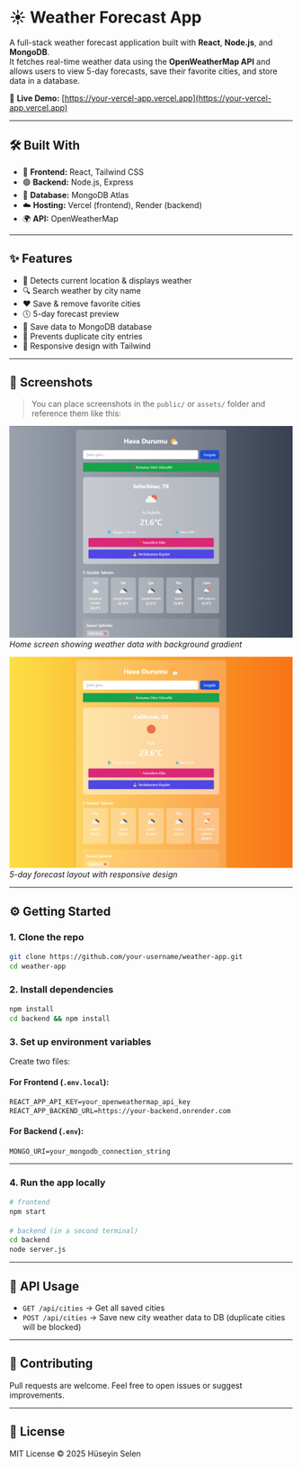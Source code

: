 # ☀️ Weather Forecast App

A full-stack weather forecast application built with **React**, **Node.js**, and **MongoDB**.  
It fetches real-time weather data using the **OpenWeatherMap API** and allows users to view 5-day forecasts, save their favorite cities, and store data in a database.

🔗 **Live Demo:** [https://your-vercel-app.vercel.app](https://your-vercel-app.vercel.app)

---

## 🛠️ Built With

- 🔵 **Frontend:** React, Tailwind CSS
- 🟢 **Backend:** Node.js, Express
- 🍃 **Database:** MongoDB Atlas
- ☁️ **Hosting:** Vercel (frontend), Render (backend)
- 🌍 **API:** OpenWeatherMap

---

## ✨ Features

- 📍 Detects current location & displays weather
- 🔍 Search weather by city name
- ❤️ Save & remove favorite cities
- 🕔 5-day forecast preview
- 💾 Save data to MongoDB database
- 🚫 Prevents duplicate city entries
- 🎨 Responsive design with Tailwind

---

## 📸 Screenshots

> You can place screenshots in the `public/` or `assets/` folder and reference them like this:

![Main Screen](./screenshot1.png)
*Home screen showing weather data with background gradient*

![Forecast View](./screenshot2.png)
*5-day forecast layout with responsive design*

---

## ⚙️ Getting Started

### 1. Clone the repo

```bash
git clone https://github.com/your-username/weather-app.git
cd weather-app
```

### 2. Install dependencies

```bash
npm install
cd backend && npm install
```

### 3. Set up environment variables

Create two files:

#### For Frontend (`.env.local`):

```
REACT_APP_API_KEY=your_openweathermap_api_key
REACT_APP_BACKEND_URL=https://your-backend.onrender.com
```

#### For Backend (`.env`):

```
MONGO_URI=your_mongodb_connection_string
```

---

### 4. Run the app locally

```bash
# frontend
npm start

# backend (in a second terminal)
cd backend
node server.js
```

---

## 📡 API Usage

- `GET /api/cities` → Get all saved cities  
- `POST /api/cities` → Save new city weather data to DB (duplicate cities will be blocked)

---

## 🤝 Contributing

Pull requests are welcome. Feel free to open issues or suggest improvements.

---

## 📄 License
MIT License © 2025 Hüseyin Selen

